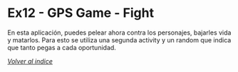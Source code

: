 # Ex12 - GPS Game - Fight

En esta aplicación, puedes pelear ahora contra los personajes, bajarles vida y matarlos. Para esto se utiliza una segunda activity y un random que indica que tanto pegas a cada oportunidad.


[*Volver al indice*](../README.md)